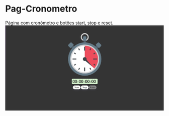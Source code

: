 # Pag-Cronometro
Página com cronômetro e botões start, stop e reset.
<img src="https://github.com/nataliavolpi/Pag-Cronometro/blob/60a0a27438d24670818e40e3f5e1e5bbd9df369a/Assets/pagcronometro.jpg">
